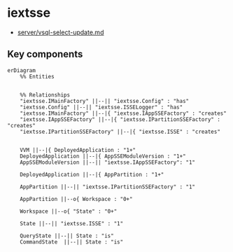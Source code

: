 # iextsse

- [server/vsql-select-update.md](https://github.com/voedger/voedger-internals/blob/main/server/vsql-select-update.md)

## Key components

```mermaid
erDiagram
    %% Entities


    %% Relationships
    "iextsse.IMainFactory" ||--|| "iextsse.Config" : "has"
    "iextsse.Config" ||--|| "iextsse.ISSELogger" : "has"
    "iextsse.IMainFactory" ||--|{ "iextsse.IAppSSEFactory" : "creates"
    "iextsse.IAppSSEFactory" ||--|{ "iextsse.IPartitionSSEFactory" : "creates"
    "iextsse.IPartitionSSEFactory" ||--|{ "iextsse.ISSE" : "creates"


    VVM ||--|{ DeployedApplication : "1+"
    DeployedApplication ||--|{ AppSSEModuleVersion : "1+"
    AppSSEModuleVersion ||--|| "iextsse.IAppSSEFactory": "1"

    DeployedApplication ||--|{ AppPartition : "1+"

    AppPartition ||--|| "iextsse.IPartitionSSEFactory" : "1"

    AppPartition ||--o{ Workspace : "0+"

    Workspace ||--o{ "State" : "0+"

    State ||--|| "iextsse.ISSE" : "1"

    QueryState ||--|| State : "is"
    CommandState  ||--|| State : "is"

```